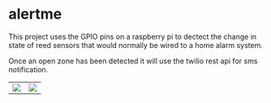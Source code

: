 alertme
========================

This project uses the GPIO pins on a raspberry pi to dectect the change in state of reed sensors that would normally be wired to a home alarm system.

Once an open zone has been detected it will use the twilio rest api for sms notification.

<table>
<tr>
<td>
<img src = "https://avatars0.githubusercontent.com/u/1294177?v=3&s=200">
</td>
<td>
<img src= "https://s3.amazonaws.com/battlehack-org/partners/logos/000/000/002/medium/twilio-logo-2100x650-1.png?1389270585"
</td>
</tr>
</table>

